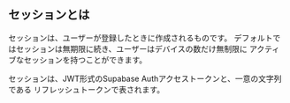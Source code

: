 ## セッションとは
セッションは、ユーザーが登録したときに作成されるものです。
デフォルトではセッションは無期限に続き、ユーザーはデバイスの数だけ無制限に
アクティブなセッションを持つことができます。

セッションは、JWT形式のSupabase Authアクセストークンと、一意の文字列である
リフレッシュトークンで表されます。